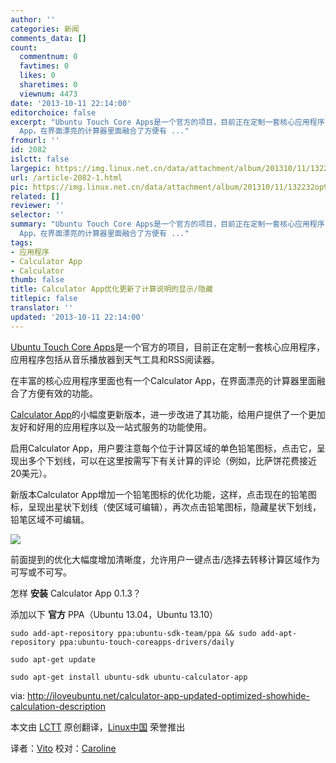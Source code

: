 ```yaml
---
author: ''
categories: 新闻
comments_data: []
count:
  commentnum: 0
  favtimes: 0
  likes: 0
  sharetimes: 0
  viewnum: 4473
date: '2013-10-11 22:14:00'
editorchoice: false
excerpt: "Ubuntu Touch Core Apps是一个官方的项目，目前正在定制一套核心应用程序，应用程序包括从音乐播放器到天气工具和RSS阅读器。\r\n在丰富的核心应用程序里面也有一个Calculator
  App，在界面漂亮的计算器里面融合了方便有 ..."
fromurl: ''
id: 2082
islctt: false
largepic: https://img.linux.net.cn/data/attachment/album/201310/11/132232op9qo2kfzkofc67k.png
url: /article-2082-1.html
pic: https://img.linux.net.cn/data/attachment/album/201310/11/132232op9qo2kfzkofc67k.png.thumb.jpg
related: []
reviewer: ''
selector: ''
summary: "Ubuntu Touch Core Apps是一个官方的项目，目前正在定制一套核心应用程序，应用程序包括从音乐播放器到天气工具和RSS阅读器。\r\n在丰富的核心应用程序里面也有一个Calculator
  App，在界面漂亮的计算器里面融合了方便有 ..."
tags:
- 应用程序
- Calculator App
- Calculator
thumb: false
title: Calculator App优化更新了计算说明的显示/隐藏
titlepic: false
translator: ''
updated: '2013-10-11 22:14:00'
---
```


[Ubuntu Touch Core Apps](https://launchpad.net/ubuntu-phone-coreapps)是一个官方的项目，目前正在定制一套核心应用程序，应用程序包括从音乐播放器到天气工具和RSS阅读器。


在丰富的核心应用程序里面也有一个Calculator App，在界面漂亮的计算器里面融合了方便有效的功能。


[Calculator App](https://launchpad.net/ubuntu-calculator-app)的小幅度更新版本，进一步改进了其功能，给用户提供了一个更加友好和好用的应用程序以及一站式服务的功能使用。


启用Calculator App，用户要注意每个位于计算区域的单色铅笔图标，点击它，呈现出多个下划线，可以在这里按需写下有关计算的评论（例如，比萨饼花费接近20美元）。


新版本Calculator App增加一个铅笔图标的优化功能，这样，点击现在的铅笔图标，呈现出星状下划线（使区域可编辑），再次点击铅笔图标，隐藏星状下划线，铅笔区域不可编辑。


 ![](https://img.linux.net.cn/data/attachment/album/201310/11/132232op9qo2kfzkofc67k.png)


前面提到的优化大幅度增加清晰度，允许用户一键点击/选择去转移计算区域作为可写或不可写。


怎样 **安装** Calculator App 0.1.3？


添加以下 **官方** PPA（Ubuntu 13.04，Ubuntu 13.10）



```
sudo add-apt-repository ppa:ubuntu-sdk-team/ppa && sudo add-apt-repository ppa:ubuntu-touch-coreapps-drivers/daily  

sudo apt-get update  

sudo apt-get install ubuntu-sdk ubuntu-calculator-app
```

 


via: <http://iloveubuntu.net/calculator-app-updated-optimized-showhide-calculation-description>


本文由 [LCTT](https://github.com/LCTT/TranslateProject) 原创翻译，[Linux中国](http://linux.cn/portal.php) 荣誉推出


译者：[Vito](http://linux.cn/space/Vito) 校对：[Caroline](http://linux.cn/space/14763)